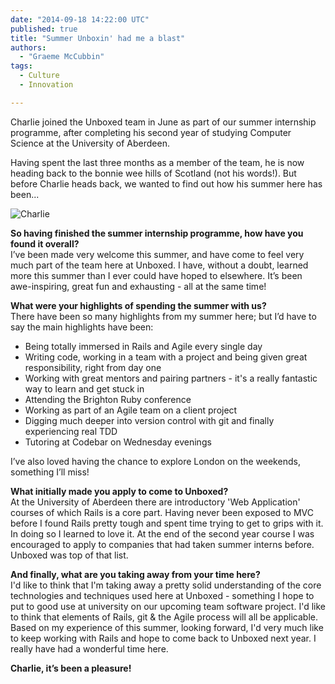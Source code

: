 ```yaml
---
date: "2014-09-18 14:22:00 UTC"
published: true
title: "Summer Unboxin' had me a blast"
authors:
  - "Graeme McCubbin"
tags:
  - Culture
  - Innovation

---
```


Charlie joined the Unboxed team in June as part of our summer internship programme, after completing his second year of studying Computer Science at the University of Aberdeen.<br/>

Having spent the last three months as a member of the team, he is now heading back to the bonnie wee hills of Scotland (not his words!). But before Charlie heads back, we wanted to find out how his summer here has been...<br/>

![Charlie](http://i1291.photobucket.com/albums/b548/grammccram/ScreenShot2014-09-11at151548_zps843db99d.png)

<b>So having finished the summer internship programme, how have you found it overall?</b><br/>
I’ve been made very welcome this summer, and have come to feel very much part of the team here at Unboxed. I have, without a doubt, learned more this summer than I ever could have hoped to elsewhere. It’s been awe-inspiring, great fun and exhausting - all at the same time!<br/>

<b>What were your highlights of spending the summer with us?</b><br/>
There have been so many highlights from my summer here; but I’d have to say the main highlights have been:<br/>

<ul>
<li>Being totally immersed in Rails and Agile every single day
<li>Writing code, working in a team with a project and being given great responsibility, right from day one
<li>Working with great mentors and pairing partners - it's a really fantastic way to learn and get stuck in
<li>Attending the Brighton Ruby conference
<li>Working as part of an Agile team on a client project
<li>Digging much deeper into version control with git and finally experiencing real TDD
<li>Tutoring at Codebar on Wednesday evenings
</ul>

I’ve also loved having the chance to explore London on the weekends, something I’ll miss!<br/>

<b>What initially made you apply to come to Unboxed?</b><br/>
At the University of Aberdeen there are introductory 'Web Application' courses of which Rails is a core part. Having never been exposed to MVC before I found Rails pretty tough and spent time trying to get to grips with it. In doing so I learned to love it. At the end of the second year course I was encouraged to apply to companies that had taken summer interns before. Unboxed was top of that list.

<b>And finally, what are you taking away from your time here?</b><br/>
I'd like to think that I'm taking away a pretty solid understanding of the core technologies and techniques used here at Unboxed - something I hope to put to good use at university on our upcoming team software project. I'd like to think that elements of Rails, git & the Agile process will all be applicable. Based on my experience of this summer, looking forward, I'd very much like to keep working with Rails and hope to come back to Unboxed next year. I really have had a wonderful time here.<br/>

<b>Charlie, it’s been a pleasure!</b>
